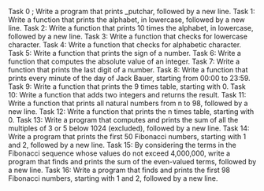 Task 0  ; Write a program that prints _putchar, followed by a new line.
Task 1: Write a function that prints the alphabet, in lowercase, followed by a new line.
Task 2: Write a function that prints 10 times the alphabet, in lowercase, followed by a new line.
Task 3: Write a function that checks for lowercase character.
Task 4: Write a function that checks for alphabetic character.
Task 5: Write a function that prints the sign of a number.
Task 6: Write a function that computes the absolute value of an integer.
Task 7: Write a function that prints the last digit of a number.
Task 8: Write a function that prints every minute of the day of Jack Bauer, starting from 00:00 to 23:59.
Task 9: Write a function that prints the 9 times table, starting with 0.
Task 10: Write a function that adds two integers and returns the result.
Task 11: Write a function that prints all natural numbers from n to 98, followed by a new line.
Task 12: Write a function that prints the n times table, starting with 0. 
Task 13: Write a program that computes and prints the sum of all the multiples of 3 or 5 below 1024 (excluded), followed by a new line.
Task 14: Write a program that prints the first 50 Fibonacci numbers, starting with 1 and 2, followed by a new line.
Task 15: By considering the terms in the Fibonacci sequence whose values do not exceed 4,000,000, write a program that finds and prints the sum of the even-valued terms, followed by a new line.
Task 16: Write a program that finds and prints the first 98 Fibonacci numbers, starting with 1 and 2, followed by a new line.
